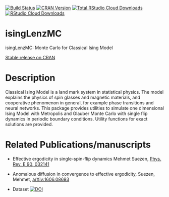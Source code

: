 [![Build Status](https://travis-ci.org/msuzen/isingLenzMC.svg?branch=master)](https://travis-ci.org/msuzen/isingLenzMC)
[![CRAN Version](http://www.r-pkg.org/badges/version/isingLenzMC)](https://cran.r-project.org/package=isingLenzMC)
[![Total RStudio Cloud Downloads](http://cranlogs.r-pkg.org/badges/grand-total/isingLenzMC?color=brightgreen)](https://cran.r-project.org/package=isingLenzMC)
[![RStudio Cloud Downloads](http://cranlogs.r-pkg.org/badges/isingLenzMC?color=brightgreen)](https://cran.r-project.org/package=isingLenzMC)
# isingLenzMC

isingLenzMC: Monte Carlo for Classical Ising Model

[Stable release on CRAN](https://cran.rstudio.com/web/packages/isingLenzMC/index.html)

# Description
Classical Ising Model is a land mark system in statistical physics. The model explains 
the physics of spin glasses and magnetic materials, and cooperative phenomenon 
in general, for example phase transitions and neural networks. This package provides 
utilities to simulate one dimensional Ising Model with Metropolis and Glauber Monte 
Carlo with single flip dynamics in periodic boundary conditions. Utility functions 
for exact solutions are provided.
# Related Publications/manuscripts
* Effective ergodicity in single-spin-flip dynamics
 Mehmet Suezen, [Phys. Rev. E 90, 032141](http://journals.aps.org/pre/abstract/10.1103/PhysRevE.90.032141)
* Anomalous diffusion in convergence to effective ergodicity,
Suezen, Mehmet, [arXiv:1606.08693](http://arxiv.org/abs/1606.08693)

* Dataset 
[![DOI](https://zenodo.org/badge/DOI/10.5281/zenodo.1065942.svg)](https://doi.org/10.5281/zenodo.1065942)

